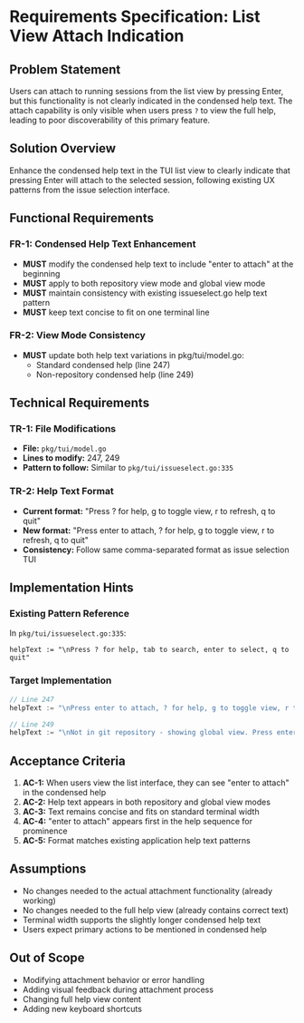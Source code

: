 # Requirements Specification: List View Attach Indication

## Problem Statement

Users can attach to running sessions from the list view by pressing Enter, but this functionality is not clearly indicated in the condensed help text. The attach capability is only visible when users press `?` to view the full help, leading to poor discoverability of this primary feature.

## Solution Overview

Enhance the condensed help text in the TUI list view to clearly indicate that pressing Enter will attach to the selected session, following existing UX patterns from the issue selection interface.

## Functional Requirements

### FR-1: Condensed Help Text Enhancement
- **MUST** modify the condensed help text to include "enter to attach" at the beginning
- **MUST** apply to both repository view mode and global view mode
- **MUST** maintain consistency with existing issueselect.go help text pattern
- **MUST** keep text concise to fit on one terminal line

### FR-2: View Mode Consistency  
- **MUST** update both help text variations in pkg/tui/model.go:
  - Standard condensed help (line 247)
  - Non-repository condensed help (line 249)

## Technical Requirements

### TR-1: File Modifications
- **File:** `pkg/tui/model.go`
- **Lines to modify:** 247, 249
- **Pattern to follow:** Similar to `pkg/tui/issueselect.go:335`

### TR-2: Help Text Format
- **Current format:** "Press ? for help, g to toggle view, r to refresh, q to quit"
- **New format:** "Press enter to attach, ? for help, g to toggle view, r to refresh, q to quit"
- **Consistency:** Follow same comma-separated format as issue selection TUI

## Implementation Hints

### Existing Pattern Reference
In `pkg/tui/issueselect.go:335`:
```
helpText := "\nPress ? for help, tab to search, enter to select, q to quit"
```

### Target Implementation
```go
// Line 247
helpText := "\nPress enter to attach, ? for help, g to toggle view, r to refresh, q to quit"

// Line 249  
helpText := "\nNot in git repository - showing global view. Press enter to attach, ? for help, r to refresh, q to quit"
```

## Acceptance Criteria

1. **AC-1:** When users view the list interface, they can see "enter to attach" in the condensed help
2. **AC-2:** Help text appears in both repository and global view modes
3. **AC-3:** Text remains concise and fits on standard terminal width
4. **AC-4:** "enter to attach" appears first in the help sequence for prominence
5. **AC-5:** Format matches existing application help text patterns

## Assumptions

- No changes needed to the actual attachment functionality (already working)
- No changes needed to the full help view (already contains correct text)
- Terminal width supports the slightly longer condensed help text
- Users expect primary actions to be mentioned in condensed help

## Out of Scope

- Modifying attachment behavior or error handling
- Adding visual feedback during attachment process
- Changing full help view content
- Adding new keyboard shortcuts